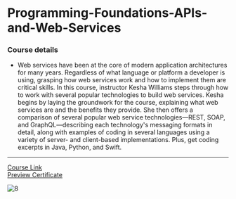 # Programming-Foundations-APIs-and-Web-Services
### Course details
- Web services have been at the core of modern application architectures for many years. Regardless of what language or platform a developer is using, grasping how web services work and how to implement them are critical skills. In this course, instructor Kesha Williams steps through how to work with several popular technologies to build web services. Kesha begins by laying the groundwork for the course, explaining what web services are and the benefits they provide. She then offers a comparison of several popular web service technologies—REST, SOAP, and GraphQL—describing each technology's messaging formats in detail, along with examples of coding in several languages using a variety of server- and client-based implementations. Plus, get coding excerpts in Java, Python, and Swift.
-------------------------------
[Course Link](https://www.linkedin.com/learning/programming-foundations-apis-and-web-services?resume=false)
<br>[Preview Certificate](https://www.linkedin.com/learning/certificates/dc418f6eb5451327f6c20df9af89b0207b37d31c4f92f29f634b12841856628d?lipi=urn%3Ali%3Apage%3Ad_flagship3_profile_view_base_certifications_details%3BrIDA%2FuD2R12Cples%2BFCWGQ%3D%3D)


![8](https://user-images.githubusercontent.com/90924885/185459398-60b98c62-67cf-4b7f-be1f-efdf8a62d116.png)
